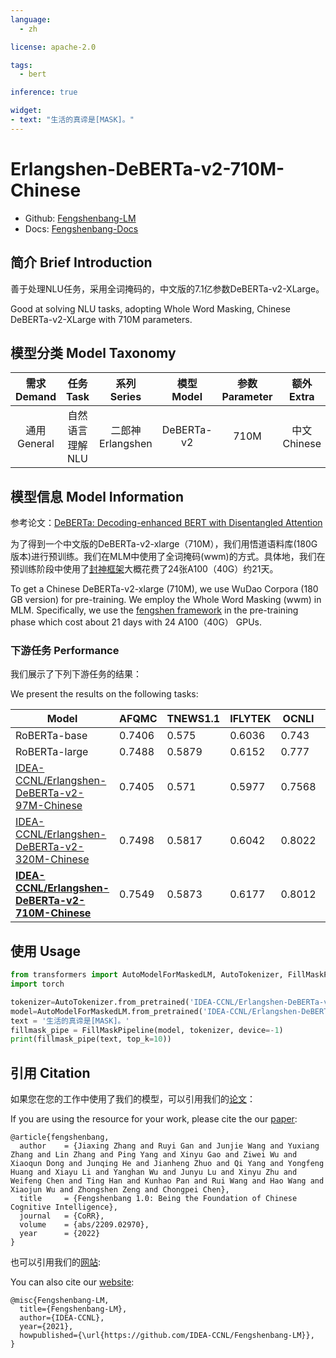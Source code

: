 ```yaml
---
language: 
  - zh

license: apache-2.0

tags:
  - bert

inference: true

widget:
- text: "生活的真谛是[MASK]。"
---
```


# Erlangshen-DeBERTa-v2-710M-Chinese

- Github: [Fengshenbang-LM](https://github.com/IDEA-CCNL/Fengshenbang-LM)
- Docs: [Fengshenbang-Docs](https://fengshenbang-doc.readthedocs.io/)

## 简介 Brief Introduction

善于处理NLU任务，采用全词掩码的，中文版的7.1亿参数DeBERTa-v2-XLarge。

Good at solving NLU tasks, adopting Whole Word Masking, Chinese DeBERTa-v2-XLarge with 710M parameters.

## 模型分类 Model Taxonomy

|  需求 Demand  | 任务 Task       | 系列 Series      | 模型 Model    | 参数 Parameter | 额外 Extra |
|  :----:  | :----:  | :----:  | :----:  | :----:  | :----:  |
| 通用 General  | 自然语言理解 NLU | 二郎神 Erlangshen | DeBERTa-v2 |      710M      |    中文 Chinese     |

## 模型信息 Model Information

参考论文：[DeBERTa: Decoding-enhanced BERT with Disentangled Attention](https://readpaper.com/paper/3033187248)

为了得到一个中文版的DeBERTa-v2-xlarge（710M），我们用悟道语料库(180G版本)进行预训练。我们在MLM中使用了全词掩码(wwm)的方式。具体地，我们在预训练阶段中使用了[封神框架](https://github.com/IDEA-CCNL/Fengshenbang-LM/tree/main/fengshen)大概花费了24张A100（40G）约21天。

To get a Chinese DeBERTa-v2-xlarge (710M), we use WuDao Corpora (180 GB version) for pre-training. We employ the Whole Word Masking (wwm) in MLM. Specifically, we use the [fengshen framework](https://github.com/IDEA-CCNL/Fengshenbang-LM/tree/main/fengshen) in the pre-training phase which cost about 21 days with 24 A100（40G） GPUs.

### 下游任务 Performance

我们展示了下列下游任务的结果：

We present the results on the following tasks:

| Model                                                                                                                            | AFQMC  | TNEWS1.1 | IFLYTEK | OCNLI  | CMNLI  |
| -------------------------------------------------------------------------------------------------------------------------------- | ------ | -------- | ------- | ------ | ------ |
| RoBERTa-base                                                                                                                     | 0.7406 | 0.575    | 0.6036  | 0.743  | 0.7973 |
| RoBERTa-large                                                                                                                    | 0.7488 | 0.5879   | 0.6152  | 0.777  | 0.814  |
| [IDEA-CCNL/Erlangshen-DeBERTa-v2-97M-Chinese](https://huggingface.co/IDEA-CCNL/Erlangshen-DeBERTa-v2-97M-Chinese)                | 0.7405 | 0.571    | 0.5977  | 0.7568 | 0.807  |
| [IDEA-CCNL/Erlangshen-DeBERTa-v2-320M-Chinese](https://huggingface.co/IDEA-CCNL/Erlangshen-DeBERTa-v2-320M-Chinese)              | 0.7498 | 0.5817   | 0.6042  | 0.8022 | 0.8301 |
| **[IDEA-CCNL/Erlangshen-DeBERTa-v2-710M-Chinese](https://huggingface.co/IDEA-CCNL/Erlangshen-DeBERTa-v2-710M-Chinese)**          | 0.7549 | 0.5873   | 0.6177  | 0.8012 | 0.8389 |

## 使用 Usage

```python
from transformers import AutoModelForMaskedLM, AutoTokenizer, FillMaskPipeline
import torch

tokenizer=AutoTokenizer.from_pretrained('IDEA-CCNL/Erlangshen-DeBERTa-v2-710M-Chinese', use_fast=False)
model=AutoModelForMaskedLM.from_pretrained('IDEA-CCNL/Erlangshen-DeBERTa-v2-710M-Chinese')
text = '生活的真谛是[MASK]。'
fillmask_pipe = FillMaskPipeline(model, tokenizer, device=-1)
print(fillmask_pipe(text, top_k=10))
```

## 引用 Citation

如果您在您的工作中使用了我们的模型，可以引用我们的[论文](https://arxiv.org/abs/2209.02970)：

If you are using the resource for your work, please cite the our [paper](https://arxiv.org/abs/2209.02970):

```text
@article{fengshenbang,
  author    = {Jiaxing Zhang and Ruyi Gan and Junjie Wang and Yuxiang Zhang and Lin Zhang and Ping Yang and Xinyu Gao and Ziwei Wu and Xiaoqun Dong and Junqing He and Jianheng Zhuo and Qi Yang and Yongfeng Huang and Xiayu Li and Yanghan Wu and Junyu Lu and Xinyu Zhu and Weifeng Chen and Ting Han and Kunhao Pan and Rui Wang and Hao Wang and Xiaojun Wu and Zhongshen Zeng and Chongpei Chen},
  title     = {Fengshenbang 1.0: Being the Foundation of Chinese Cognitive Intelligence},
  journal   = {CoRR},
  volume    = {abs/2209.02970},
  year      = {2022}
}
```

也可以引用我们的[网站](https://github.com/IDEA-CCNL/Fengshenbang-LM/):

You can also cite our [website](https://github.com/IDEA-CCNL/Fengshenbang-LM/):

```text
@misc{Fengshenbang-LM,
  title={Fengshenbang-LM},
  author={IDEA-CCNL},
  year={2021},
  howpublished={\url{https://github.com/IDEA-CCNL/Fengshenbang-LM}},
}
```